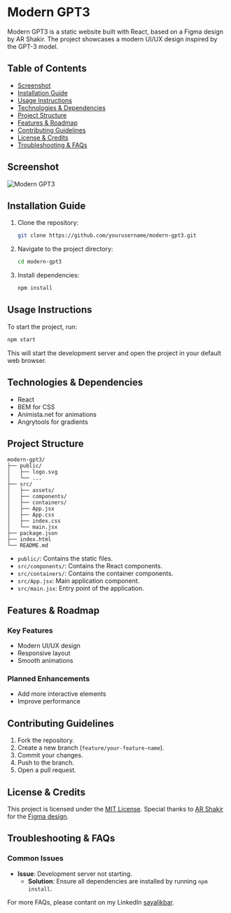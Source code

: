 # Modern GPT3

Modern GPT3 is a static website built with React, based on a Figma design by AR Shakir. The project showcases a modern UI/UX design inspired by the GPT-3 model.

## Table of Contents

- [Screenshot](#screenshot)
- [Installation Guide](#installation-guide)
- [Usage Instructions](#usage-instructions)
- [Technologies & Dependencies](#technologies--dependencies)
- [Project Structure](#project-structure)
- [Features & Roadmap](#features--roadmap)
- [Contributing Guidelines](#contributing-guidelines)
- [License & Credits](#license--credits)
- [Troubleshooting & FAQs](#troubleshooting--faqs)

## Screenshot

![Modern GPT3](https://github.com/user-attachments/assets/ab213d76-2b96-4af3-a47e-d70715390cd8)

## Installation Guide

1. Clone the repository:
   ```sh
   git clone https://github.com/yourusername/modern-gpt3.git
   ```
2. Navigate to the project directory:
   ```sh
   cd modern-gpt3
   ```
3. Install dependencies:
   ```sh
   npm install
   ```

## Usage Instructions

To start the project, run:

```sh
npm start
```

This will start the development server and open the project in your default web browser.

## Technologies & Dependencies

- React
- BEM for CSS
- Animista.net for animations
- Angrytools for gradients

## Project Structure

```
modern-gpt3/
├── public/
│   ├── logo.svg
│   └── ...
├── src/
│   ├── assets/
│   ├── components/
│   ├── containers/
│   ├── App.jsx
│   ├── App.css
│   ├── index.css
│   └── main.jsx
├── package.json
├── index.html
└── README.md
```

- `public/`: Contains the static files.
- `src/components/`: Contains the React components.
- `src/containers/`: Contains the container components.
- `src/App.jsx`: Main application component.
- `src/main.jsx`: Entry point of the application.

## Features & Roadmap

### Key Features

- Modern UI/UX design
- Responsive layout
- Smooth animations

### Planned Enhancements

- Add more interactive elements
- Improve performance

## Contributing Guidelines

1. Fork the repository.
2. Create a new branch (`feature/your-feature-name`).
3. Commit your changes.
4. Push to the branch.
5. Open a pull request.

## License & Credits

This project is licensed under the [MIT License](https://github.com/sayaliakbar/modern-gpt3?tab=MIT-1-ov-file). Special thanks to [AR Shakir](https://www.arshakir.com/) for the [Figma design](https://www.figma.com/design/lz9lLpFHMxHm2odnwM3R0z/gpt3?node-id=0-1&p=f&t=quNGxcF5aS69mKKb-0).

## Troubleshooting & FAQs

### Common Issues

- **Issue**: Development server not starting.
  - **Solution**: Ensure all dependencies are installed by running `npm install`.

For more FAQs, please contant on my LinkedIn [sayalikbar](https://linkedin.com/in/sayaliakbar).
